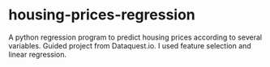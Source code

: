 # housing-prices-regression
A python regression program to predict housing prices according to several variables. Guided project from Dataquest.io.
I used feature selection and linear regression.
